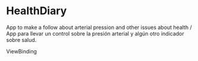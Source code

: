# HealthDiary
App to make a follow about arterial pression and other issues about health / App para llevar un control sobre la presión arterial y algún otro indicador sobre salud.

ViewBinding
